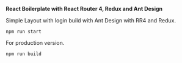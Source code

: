 **React Boilerplate with React Router 4, Redux and Ant Design**

Simple Layout with login build with Ant Design with RR4 and Redux.
 
`npm run start`

For production version.
 
`npm run build`